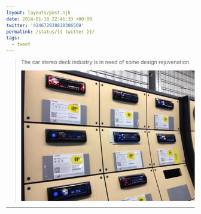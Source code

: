```yaml
---
layout: layouts/post.njk
date: 2014-01-18 22:41:33 +00:00
twitter: '424672938810306560'
permalink: /status/{{ twitter }}/
tags: 
  - tweet
---
```


> The car stereo deck industry is in need of some design rejuvenation. 
> 
> ![wall of car decks at Best Buy](/img/424672938810306560-BeS9yaZCQAAJzBK.jpg)

---
